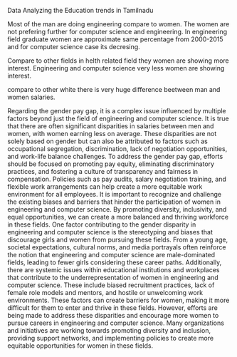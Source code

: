 
Data Analyzing the Education trends in Tamilnadu

Most of the man are doing engineering compare to women. The women are not prefering further for computer science and engineering. In engineering field graduate women are approximate same percentage from 2000-2015 and for computer science case its decresing.

Compare to other fields in helth related field they women are showing more interest. Engineering and computer science very less women are showing interest.

compare to other white there is very huge difference beetween man and women salaries.

Regarding the gender pay gap, it is a complex issue influenced by multiple factors beyond just the field of engineering and computer science. It is true that there are often significant disparities in salaries between men and women, with women earning less on average. These disparities are not solely based on gender but can also be attributed to factors such as occupational segregation, discrimination, lack of negotiation opportunities, and work-life balance challenges.
To address the gender pay gap, efforts should be focused on promoting pay equity, eliminating discriminatory practices, and fostering a culture of transparency and fairness in compensation. Policies such as pay audits, salary negotiation training, and flexible work arrangements can help create a more equitable work environment for all employees.
It is important to recognize and challenge the existing biases and barriers that hinder the participation of women in engineering and computer science. By promoting diversity, inclusivity, and equal opportunities, we can create a more balanced and thriving workforce in these fields.
One factor contributing to the gender disparity in engineering and computer science is the stereotyping and biases that discourage girls and women from pursuing these fields. From a young age, societal expectations, cultural norms, and media portrayals often reinforce the notion that engineering and computer science are male-dominated fields, leading to fewer girls considering these career paths.
Additionally, there are systemic issues within educational institutions and workplaces that contribute to the underrepresentation of women in engineering and computer science. These include biased recruitment practices, lack of female role models and mentors, and hostile or unwelcoming work environments. These factors can create barriers for women, making it more difficult for them to enter and thrive in these fields.
However, efforts are being made to address these disparities and encourage more women to pursue careers in engineering and computer science. Many organizations and initiatives are working towards promoting diversity and inclusion, providing support networks, and implementing policies to create more equitable opportunities for women in these fields.

